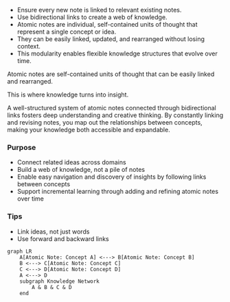 - Ensure every new note is linked to relevant existing notes.
- Use bidirectional links to create a web of knowledge.
- Atomic notes are individual, self-contained units of thought that represent a single concept or idea.
- They can be easily linked, updated, and rearranged without losing context.
- This modularity enables flexible knowledge structures that evolve over time.

Atomic notes are self-contained units of thought that can be easily linked and rearranged.

This is where knowledge turns into insight.

A well-structured system of atomic notes connected through bidirectional links fosters deep understanding and creative thinking. By constantly linking and revising notes, you map out the relationships between concepts, making your knowledge both accessible and expandable.

### Purpose
- Connect related ideas across domains
- Build a web of knowledge, not a pile of notes
- Enable easy navigation and discovery of insights by following links between concepts
- Support incremental learning through adding and refining atomic notes over time

### Tips
- Link ideas, not just words
- Use forward and backward links


```mermaid
graph LR
    A[Atomic Note: Concept A] <---> B[Atomic Note: Concept B]
    B <---> C[Atomic Note: Concept C]
    C <---> D[Atomic Note: Concept D]
    A <---> D
    subgraph Knowledge Network
        A & B & C & D
    end
```
